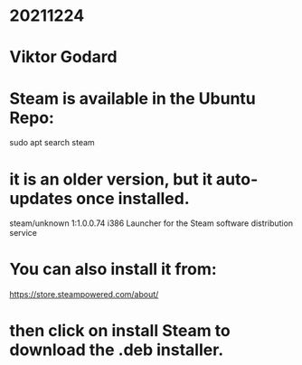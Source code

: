 # 20211224
# Viktor Godard

# Steam is available in the Ubuntu Repo:
sudo apt search steam
# it is an older version, but it auto-updates once installed.
steam/unknown 1:1.0.0.74 i386
  Launcher for the Steam software distribution service

# You can also install it from:
https://store.steampowered.com/about/
# then click on install Steam to download the .deb installer.




